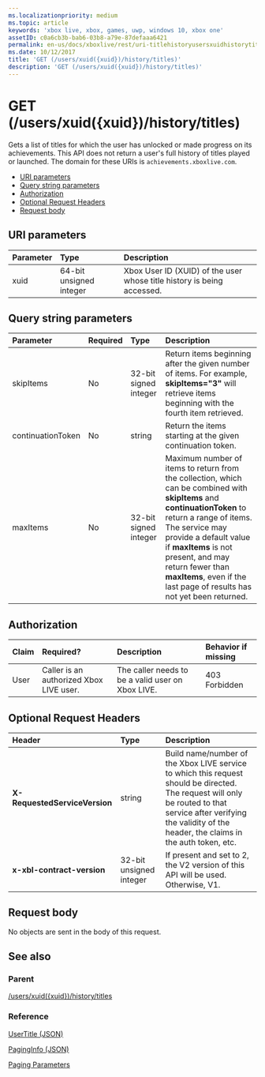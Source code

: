 ```yaml
---
ms.localizationpriority: medium
ms.topic: article
keywords: 'xbox live, xbox, games, uwp, windows 10, xbox one'
assetID: c0a6cb3b-bab6-03b8-a79e-87defaaa6421
permalink: en-us/docs/xboxlive/rest/uri-titlehistoryusersxuidhistorytitlesgetv2.html
ms.date: 10/12/2017
title: 'GET (/users/xuid({xuid})/history/titles)'
description: 'GET (/users/xuid({xuid})/history/titles)'
---
```


# GET \(/users/xuid\({xuid}\)/history/titles\)

Gets a list of titles for which the user has unlocked or made progress on its achievements. This API does not return a user's full history of titles played or launched. The domain for these URIs is `achievements.xboxlive.com`.

* [URI parameters](get-users-xuid-xuid-history-titles.md#ID4EY)
* [Query string parameters](get-users-xuid-xuid-history-titles.md#ID4EDB)
* [Authorization](get-users-xuid-xuid-history-titles.md#ID4EFD)
* [Optional Request Headers](get-users-xuid-xuid-history-titles.md#ID4EGE)
* [Request body](get-users-xuid-xuid-history-titles.md#ID4ERF)

## URI parameters <a id="ID4EY"></a>

| Parameter | Type | Description |
| :--- | :--- | :--- |
| xuid | 64-bit unsigned integer | Xbox User ID \(XUID\) of the user whose title history is being accessed. |

## Query string parameters <a id="ID4EDB"></a>

| Parameter | Required | Type | Description |
| :--- | :--- | :--- | :--- |
| skipItems | No | 32-bit signed integer | Return items beginning after the given number of items. For example, **skipItems="3"** will retrieve items beginning with the fourth item retrieved. |
| continuationToken | No | string | Return the items starting at the given continuation token. |
| maxItems | No | 32-bit signed integer | Maximum number of items to return from the collection, which can be combined with **skipItems** and **continuationToken** to return a range of items. The service may provide a default value if **maxItems** is not present, and may return fewer than **maxItems**, even if the last page of results has not yet been returned. |

## Authorization <a id="ID4EFD"></a>

| Claim | Required? | Description | Behavior if missing |
| :--- | :--- | :--- | :--- |
| User | Caller is an authorized Xbox LIVE user. | The caller needs to be a valid user on Xbox LIVE. | 403 Forbidden |

## Optional Request Headers <a id="ID4EGE"></a>

| Header | Type | Description |
| :--- | :--- | :--- |
| **X-RequestedServiceVersion** | string | Build name/number of the Xbox LIVE service to which this request should be directed. The request will only be routed to that service after verifying the validity of the header, the claims in the auth token, etc. |
| **x-xbl-contract-version** | 32-bit unsigned integer | If present and set to 2, the V2 version of this API will be used. Otherwise, V1. |

## Request body <a id="ID4ERF"></a>

No objects are sent in the body of this request.

## See also <a id="ID4EDG"></a>

### Parent <a id="ID4EFG"></a>

[/users/xuid\({xuid}\)/history/titles](https://github.com/LucienHH/docs-xsapi/tree/8aaeb3d77dec37e3bd2a1d99ea913649665f2490/work-in-progress/achievement-title-history/uri-titlehistoryusersxuidhistorytitlesv2.md)

### Reference <a id="ID4EPG"></a>

[UserTitle \(JSON\)](https://github.com/LucienHH/docs-xsapi/tree/8aaeb3d77dec37e3bd2a1d99ea913649665f2490/json/json-usertitlev2.md)

[PagingInfo \(JSON\)](https://github.com/LucienHH/docs-xsapi/tree/8aaeb3d77dec37e3bd2a1d99ea913649665f2490/json/json-paginginfo.md)

[Paging Parameters](https://github.com/LucienHH/docs-xsapi/tree/8aaeb3d77dec37e3bd2a1d99ea913649665f2490/additional/pagingparameters.md)

